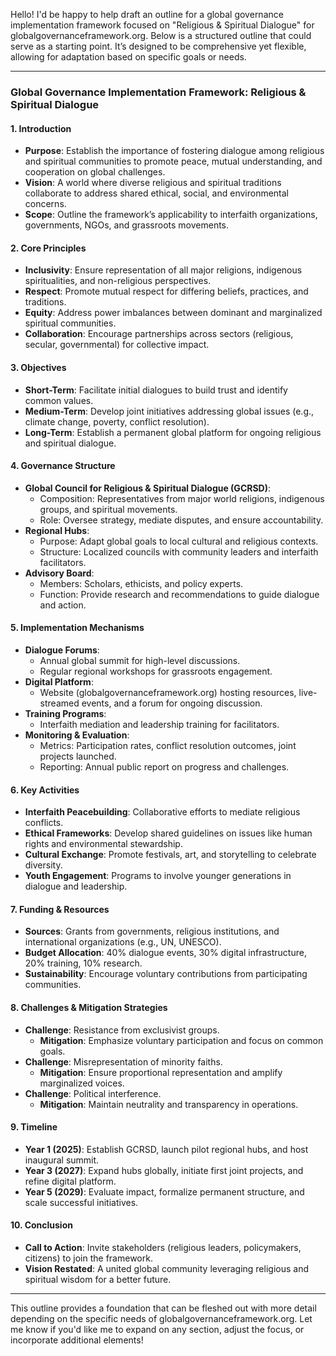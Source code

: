 Hello! I'd be happy to help draft an outline for a global governance implementation framework focused on "Religious & Spiritual Dialogue" for globalgovernanceframework.org. Below is a structured outline that could serve as a starting point. It’s designed to be comprehensive yet flexible, allowing for adaptation based on specific goals or needs.

---

### Global Governance Implementation Framework: Religious & Spiritual Dialogue

#### 1. Introduction
   - **Purpose**: Establish the importance of fostering dialogue among religious and spiritual communities to promote peace, mutual understanding, and cooperation on global challenges.
   - **Vision**: A world where diverse religious and spiritual traditions collaborate to address shared ethical, social, and environmental concerns.
   - **Scope**: Outline the framework’s applicability to interfaith organizations, governments, NGOs, and grassroots movements.

#### 2. Core Principles
   - **Inclusivity**: Ensure representation of all major religions, indigenous spiritualities, and non-religious perspectives.
   - **Respect**: Promote mutual respect for differing beliefs, practices, and traditions.
   - **Equity**: Address power imbalances between dominant and marginalized spiritual communities.
   - **Collaboration**: Encourage partnerships across sectors (religious, secular, governmental) for collective impact.

#### 3. Objectives
   - **Short-Term**: Facilitate initial dialogues to build trust and identify common values.
   - **Medium-Term**: Develop joint initiatives addressing global issues (e.g., climate change, poverty, conflict resolution).
   - **Long-Term**: Establish a permanent global platform for ongoing religious and spiritual dialogue.

#### 4. Governance Structure
   - **Global Council for Religious & Spiritual Dialogue (GCRSD)**:
     - Composition: Representatives from major world religions, indigenous groups, and spiritual movements.
     - Role: Oversee strategy, mediate disputes, and ensure accountability.
   - **Regional Hubs**:
     - Purpose: Adapt global goals to local cultural and religious contexts.
     - Structure: Localized councils with community leaders and interfaith facilitators.
   - **Advisory Board**:
     - Members: Scholars, ethicists, and policy experts.
     - Function: Provide research and recommendations to guide dialogue and action.

#### 5. Implementation Mechanisms
   - **Dialogue Forums**:
     - Annual global summit for high-level discussions.
     - Regular regional workshops for grassroots engagement.
   - **Digital Platform**:
     - Website (globalgovernanceframework.org) hosting resources, live-streamed events, and a forum for ongoing discussion.
   - **Training Programs**:
     - Interfaith mediation and leadership training for facilitators.
   - **Monitoring & Evaluation**:
     - Metrics: Participation rates, conflict resolution outcomes, joint projects launched.
     - Reporting: Annual public report on progress and challenges.

#### 6. Key Activities
   - **Interfaith Peacebuilding**: Collaborative efforts to mediate religious conflicts.
   - **Ethical Frameworks**: Develop shared guidelines on issues like human rights and environmental stewardship.
   - **Cultural Exchange**: Promote festivals, art, and storytelling to celebrate diversity.
   - **Youth Engagement**: Programs to involve younger generations in dialogue and leadership.

#### 7. Funding & Resources
   - **Sources**: Grants from governments, religious institutions, and international organizations (e.g., UN, UNESCO).
   - **Budget Allocation**: 40% dialogue events, 30% digital infrastructure, 20% training, 10% research.
   - **Sustainability**: Encourage voluntary contributions from participating communities.

#### 8. Challenges & Mitigation Strategies
   - **Challenge**: Resistance from exclusivist groups.
     - **Mitigation**: Emphasize voluntary participation and focus on common goals.
   - **Challenge**: Misrepresentation of minority faiths.
     - **Mitigation**: Ensure proportional representation and amplify marginalized voices.
   - **Challenge**: Political interference.
     - **Mitigation**: Maintain neutrality and transparency in operations.

#### 9. Timeline
   - **Year 1 (2025)**: Establish GCRSD, launch pilot regional hubs, and host inaugural summit.
   - **Year 3 (2027)**: Expand hubs globally, initiate first joint projects, and refine digital platform.
   - **Year 5 (2029)**: Evaluate impact, formalize permanent structure, and scale successful initiatives.

#### 10. Conclusion
   - **Call to Action**: Invite stakeholders (religious leaders, policymakers, citizens) to join the framework.
   - **Vision Restated**: A united global community leveraging religious and spiritual wisdom for a better future.

---

This outline provides a foundation that can be fleshed out with more detail depending on the specific needs of globalgovernanceframework.org. Let me know if you'd like me to expand on any section, adjust the focus, or incorporate additional elements!
